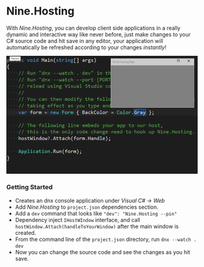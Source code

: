 # Nine.Hosting

With *Nine.Hosting*, you can develop client side applications in a really dynamic and interactive way like never before, just make changes to your C# source code and hit save in any editor, your application will automatically be refreshed according to your changes *instantly*!

![Intro](intro.gif)

### Getting Started

- Creates an dnx console application under *Visual C#* -> *Web*
- Add *Nine.Hosting* to `project.json` dependencies section.
- Add a `dev` command that looks like `"dev": "Nine.Hosting --pin"`
- Dependency inject `IHostWIndow` interface, and call `hostWindow.Attach(handleToYourWindow)` after the main window is created.
- From the command line of the `project.json` directory, run `dnx --watch . dev`
- Now you can change the source code and see the changes as you hit save.

